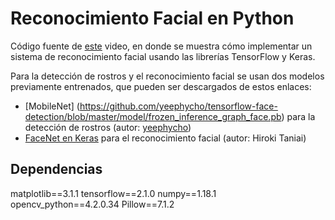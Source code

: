 # Reconocimiento Facial en Python

Código fuente de [este](https://youtu.be/fnV6r26uBSs) video, en donde se muestra cómo implementar un sistema de reconocimiento facial usando las librerías TensorFlow y Keras.

Para la detección de rostros y el reconocimiento facial se usan dos modelos previamente entrenados, que pueden ser descargados de estos enlaces:

- [MobileNet] (https://github.com/yeephycho/tensorflow-face-detection/blob/master/model/frozen_inference_graph_face.pb) para la detección de rostros (autor: [yeephycho](https://github.com/yeephycho))
- [FaceNet en Keras](https://drive.google.com/open?id=1pwQ3H4aJ8a6yyJHZkTwtjcL4wYWQb7bn) para el reconocimiento facial (autor: Hiroki Taniai)

## Dependencias
matplotlib==3.1.1
tensorflow==2.1.0
numpy==1.18.1
opencv_python==4.2.0.34
Pillow==7.1.2
